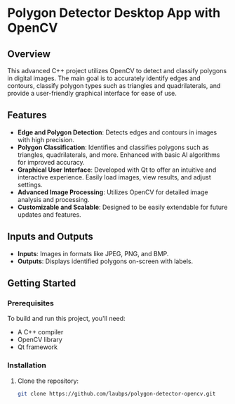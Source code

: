 # Polygon Detector Desktop App with OpenCV

## Overview
This advanced C++ project utilizes OpenCV to detect and classify polygons in digital images. The main goal is to accurately identify edges and contours, classify polygon types such as triangles and quadrilaterals, and provide a user-friendly graphical interface for ease of use.

## Features
- **Edge and Polygon Detection**: Detects edges and contours in images with high precision.
- **Polygon Classification**: Identifies and classifies polygons such as triangles, quadrilaterals, and more. Enhanced with basic AI algorithms for improved accuracy.
- **Graphical User Interface**: Developed with Qt to offer an intuitive and interactive experience. Easily load images, view results, and adjust settings.
- **Advanced Image Processing**: Utilizes OpenCV for detailed image analysis and processing.
- **Customizable and Scalable**: Designed to be easily extendable for future updates and features.

## Inputs and Outputs
- **Inputs**: Images in formats like JPEG, PNG, and BMP.
- **Outputs**: Displays identified polygons on-screen with labels.

## Getting Started

### Prerequisites
To build and run this project, you'll need:
- A C++ compiler
- OpenCV library
- Qt framework

### Installation
1. Clone the repository:
   ```bash
   git clone https://github.com/laubps/polygon-detector-opencv.git
